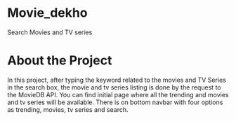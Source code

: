 # Movie_dekho
Search Movies and TV series 
# About the Project
In this project, after typing the keyword related to the movies and TV Series in the search box, the movie and tv series listing is done by the request to the MovieDB API. You can find initial page where all the trending and movies and tv series will be available. There is on bottom navbar with four options as trending, movies, tv series and search.

